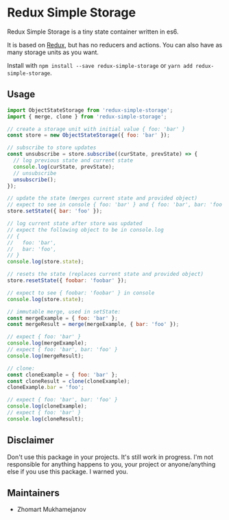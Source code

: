 # Redux Simple Storage

Redux Simple Storage is a tiny state container written in es6.

It is based on [Redux](https://github.com/reactjs/redux), but has no reducers and actions.
You can also have as many storage units as you want.

Install with `npm install --save redux-simple-storage` or `yarn add redux-simple-storage`.


## Usage

```javascript
import ObjectStateStorage from 'redux-simple-storage';
import { merge, clone } from 'redux-simple-storage';

// create a storage unit with initial value { foo: 'bar' }
const store = new ObjectStateStorage({ foo: 'bar' });

// subscribe to store updates
const unsubscribe = store.subscribe((curState, prevState) => {
  // log previous state and current state
  console.log(curState, prevState);
  // unsubscribe
  unsubscribe();
});

// update the state (merges current state and provided object)
// expect to see in console { foo: 'bar' } and { foo: 'bar', bar: 'foo' }
store.setState({ bar: 'foo' });

// log current state after store was updated
// expect the following object to be in console.log
// {
//   foo: 'bar',
//   bar: 'foo',
// }
console.log(store.state);

// resets the state (replaces current state and provided object)
store.resetState({ foobar: 'foobar' });

// expect to see { foobar: 'foobar' } in console
console.log(store.state);

// immutable merge, used in setState:
const mergeExample = { foo: 'bar' };
const mergeResult = merge(mergeExample, { bar: 'foo' });

// expect { foo: 'bar' }
console.log(mergeExample);
// expect { foo: 'bar', bar: 'foo' }
console.log(mergeResult);

// clone:
const cloneExample = { foo: 'bar' };
const cloneResult = clone(cloneExample);
cloneExample.bar = 'foo';

// expect { foo: 'bar', bar: 'foo' }
console.log(cloneExample);
// expect { foo: 'bar' }
console.log(cloneResult);

```


## Disclaimer

Don't use this package in your projects. It's still work in progress. I'm not responsible for anything happens to you, your project or anyone/anything else if you use this package. I warned you.


## Maintainers

- Zhomart Mukhamejanov
